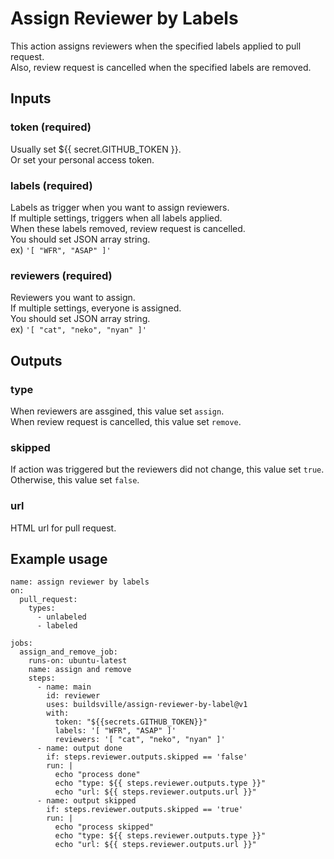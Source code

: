 # Assign Reviewer by Labels

This action assigns reviewers when the specified labels applied to pull request.  
Also, review request is cancelled when the specified labels are removed.

## Inputs

### token (required)

Usually set ${{ secret.GITHUB_TOKEN }}.  
Or set your personal access token.

### labels (required)

Labels as trigger when you want to assign reviewers.  
If multiple settings, triggers when all labels applied.  
When these labels removed, review request is cancelled.  
You should set JSON array string.  
ex) `'[ "WFR", "ASAP" ]'`

### reviewers (required)

Reviewers you want to assign.  
If multiple settings, everyone is assigned.  
You should set JSON array string.  
ex) `'[ "cat", "neko", "nyan" ]'`

## Outputs

### type

When reviewers are assgined, this value set `assign`.  
When review request is cancelled, this value set `remove`.

### skipped

If action was triggered but the reviewers did not change, this value set `true`.  
Otherwise, this value set `false`.

### url

HTML url for pull request.

## Example usage

```
name: assign reviewer by labels
on:
  pull_request:
    types:
      - unlabeled
      - labeled

jobs:
  assign_and_remove_job:
    runs-on: ubuntu-latest
    name: assign and remove
    steps:
      - name: main
        id: reviewer
        uses: buildsville/assign-reviewer-by-label@v1
        with:
          token: "${{secrets.GITHUB_TOKEN}}"
          labels: '[ "WFR", "ASAP" ]'
          reviewers: '[ "cat", "neko", "nyan" ]'
      - name: output done
        if: steps.reviewer.outputs.skipped == 'false'
        run: |
          echo "process done"
          echo "type: ${{ steps.reviewer.outputs.type }}"
          echo "url: ${{ steps.reviewer.outputs.url }}"
      - name: output skipped
        if: steps.reviewer.outputs.skipped == 'true'
        run: |
          echo "process skipped"
          echo "type: ${{ steps.reviewer.outputs.type }}"
          echo "url: ${{ steps.reviewer.outputs.url }}"
```
